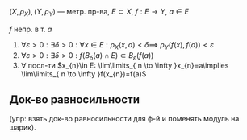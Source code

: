 $(X, \rho_{X}), (Y,\rho_{Y})$ — метр. пр-ва, $E\subset X,\ f: E\to Y$, $a \in E$

$f$ непр. в т. $a$
1. $\forall\varepsilon>0: \exists\delta>0:\forall x \in E:\rho_{X}(x,a)<\delta\implies$ $\rho_{Y}(f(x),f(a))<\varepsilon$
2. $\forall\varepsilon>0: \exists \delta>0: f(B_{\delta}(a)\cap E)\subset B_{\varepsilon}(f(a))$
3. $\forall$ посл-ти $x_{n}\in E: \lim\limits_{ n \to \infty }x_{n}=a\implies \lim\limits_{ n \to \infty }f(x_{n})=f(a)$

## Док-во равносильности

(упр: взять док-во равносильности для ф-й и поменять модуль на шарик).